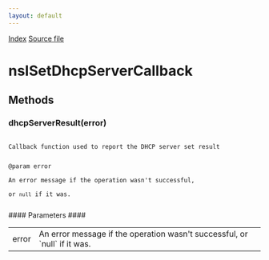 ```yaml
---
layout: default
---
```

<div id='links'><a href="../index.html">Index</a>
<a href="http://dxr.mozilla.org/mozilla-central/source/dom/system/gonk/nsINetworkService.idl">Source file</a>
</div>

# nsISetDhcpServerCallback #

## Methods ##

### dhcpServerResult(error) ###
<code>  
Callback function used to report the DHCP server set result  
  
@param error  
       An error message if the operation wasn't successful,  
       or `null` if it was.  
  
</code>
#### Parameters ####

<table>

<tr>
<td>error</td>
<td>       An error message if the operation wasn't successful,  
       or `null` if it was.  
</td>
</tr>

</table>
